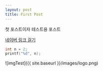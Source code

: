 ```yaml
---
layout: post
title: First Post
---
```

첫 포스트이자 테스트용 포스트

[네이버 링크 걸기](https://www.naver.com)

```c++
int n = 2;
printf("%d", n);
```

![imgTest]({{ site.baseurl }}/images/logo.png)

